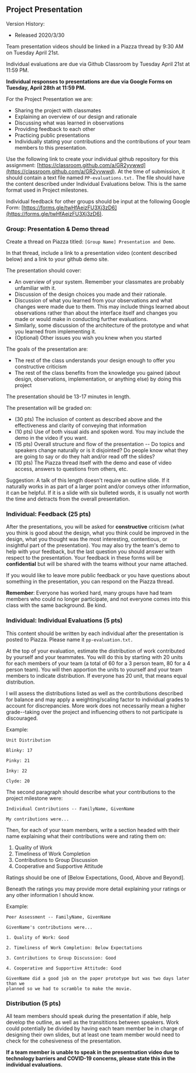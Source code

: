 ## Project Presentation

Version History: 

- Released 2020/3/30

Team presentation videos should be linked in a Piazza thread by 9:30 AM on
Tuesday April 21st.

Individual evaluations are due via Github Classroom by Tuesday April 21st at
11:59 PM.

**Individual responses to presentations are due via Google Forms on Tuesday,
April 28th at 11:59 PM.**

For the Project Presentation we are:

- Sharing the project with classmates
- Explaining an overview of our design and rationale
- Discussing what was learned in observations
- Providing feedback to each other
- Practicing public presentations 
- Individually stating your contributions and the contributions of your team
  members to this presentation.

Use the following link to create your individual github repository for this
assignment:
[https://classroom.github.com/a/GR2yvwwd](https://classroom.github.com/a/GR2yvwwd).
At the time of submission, it should contain a text file named
`PP-evaluations.txt.` The file should have the content described under
Individual Evaluations below. This is the same format used in Project
milestones.

Individual feedback for other groups should be input at the following Google
Form: [https://forms.gle/twHfAeizFU3Xj3zD6](https://forms.gle/twHfAeizFU3Xj3zD6).

### Group: Presentation & Demo thread

Create a thread on Piazza titled: `[Group Name] Presentation and Demo`.

In that thread, include a link to a presentation video (content described
below) and a link to your github demo site. 

The presentation should cover:

- An overview of your system. Remember your classmates are probably unfamiliar
  with it. 
- Discussion of the design choices you made and their rationale. 
- Discussion of what you learned from your observations and what changes were
  made due to them. This may include things learned about observations rather
than about the interface itself and changes you made or would make in
conducting further evaluations.
- Similarly, some discussion of the architecture of the prototype and what you
  learned from implementing it.
- (Optional) Other issues you wish you knew when you started

The goals of the presentation are:

- The rest of the class understands your design enough to offer you
  constructive criticism
- The rest of the class benefits from the knowledge you gained (about design,
  observations, implementation, or anything else) by doing this project

The presentation should be 13-17 minutes in length. 

The presentation will be graded on:

- (30 pts) The inclusion of content as described above and the effectiveness and
  clarity of conveying that information
- (10 pts) Use of both visual aids and spoken word. You may include the demo
  in the video if you want.
- (15 pts) Overall structure and flow of the presentation -- Do topics and speakers
  change naturally or is it disjointed? Do people know what they are going to
say or do they halt and/or read off the slides?
- (10 pts) The Piazza thread itself with the demo and ease of video access,
  answers to questions from others, etc.

Suggestion: A talk of this length doesn't require an outline slide. If it
naturally works in as part of a larger point and/or conveys other information,
it can be helpful. If it is a slide with six bulleted words, it is usually not
worth the time and detracts from the overall presentation.


### Individual: Feedback (25 pts)

After the presentations, you will be asked for **constructive** criticism
(what you think is good about the design, what you think could be improved in
the design, what you thought was the most interesting, contentious, or
insightful part of the presentation). You may also try the team's demo to help
with your feedback, but the last question you should answer with respect to
the presentation. Your feedback in these forms will be **confidential** but
will be shared with the teams without your name attached.

If you would like to leave more public feedback or you have questions about
something in the presentation, you can respond on the Piazza thread.

**Remember**: Everyone has worked hard, many groups have had team members who
could no longer participate, and not everyone comes into this class with the
same background. Be kind.

 
### Individual: Individual Evaluations (5 pts) 

This content should be written by each individual after the presentation is
posted to Piazza. Please name it `pp-evaluation.txt.`

At the top of your evaluation, estimate the distribution of work contributed
by yourself and your teammates. You will do this by starting with 20 units for
each members of your team (a total of 60 for a 3 person team, 80 for a 4
person team). You will then apportion the units to yourself and your team
members to indicate distribution. If everyone has 20 unit, that means equal
distribution.

I will assess the distributions listed as well as the contributions described
for balance and may apply a weighting/scaling factor to individual grades to
account for discrepancies. More work does not necessarily mean a higher
grade--taking over the project and influencing others to not participate is
discouraged.


Example:
```
Unit Distribution

Blinky: 17

Pinky: 21

Inky: 22

Clyde: 20

```

The second paragraph should describe what your contributions to the project
milestone were:

```
Individual Contributions -- FamilyName, GivenName

My contributions were...
```

Then, for each of your team members, write a section headed with their name
explaining what their contributions were and rating them on:

1. Quality of Work
2. Timeliness of Work Completion
3. Contributions to Group Discussion
4. Cooperative and Supportive Attitude

Ratings should be one of [Below Expectations, Good, Above and Beyond]. 

Beneath the ratings you may provide more detail explaining your ratings or any
other information I should know.


Example:
```
Peer Assessment -- FamilyName, GivenName

GivenName's contributions were... 

1. Quality of Work: Good

2. Timeliness of Work Completion: Below Expectations

3. Contributions to Group Discussion: Good

4. Cooperative and Supportive Attitude: Good

GivenName did a good job on the paper prototype but was two days later than we
planned so we had to scramble to make the movie.
```

### Distribution (5 pts)

All team members should speak during the presentation if able, help develop the
outline, as well as the transititions between speakers. Work could potentially
be divided by having each team member be in charge of designing their own
slides, but at least one team member would need to check for the cohesiveness
of the presentation.

**If a team member is unable to speak in the presentnation video due to
technology barriers and COVID-19 concerns, please state this in the individual
evaluations.**
